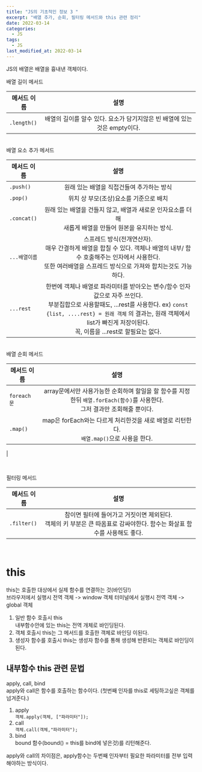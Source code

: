 ```yaml
---
title: "JS의 기초적인 정보 3 "
excerpt: "배열 추가, 순회, 필터링 메서드와 this 관련 정리"
date: 2022-03-14
categories:
  - JS
tags:
  - JS
last_modified_at: 2022-03-14
---
```


JS의 배열은 배열을 흉내낸 객체이다.

배열 길이 메서드

| 메서드 이름 |                                   설명                                   |
| ----------- | :----------------------------------------------------------------------: |
| `.length()` | 배열의 길이를 알수 있다. 요소가 담기지않은 빈 배열에 있는것은 empty이다. |

  <br>
배열 요소 추가 메서드

| 메서드 이름   |                                                                                                                               설명                                                                                                                                |
| ------------- | :---------------------------------------------------------------------------------------------------------------------------------------------------------------------------------------------------------------------------------------------------------------: |
| `.push()`     |                                                                                                             원래 있는 배열을 직접건들여 추가하는 방식                                                                                                             |
| `.pop()`      |                                                                                                              위치 상 부모(조상)요소를 기준으로 배치                                                                                                               |
| `.concat()`   |                                                                             원래 있는 배열을 건들지 않고, 배열과 새로운 인자요소를 더해<br>새롭게 배열을 만들어 원본을 유지하는 방식.                                                                             |
| `...배열이름` |                                    스프레드 방식(전개연산자).<br> 매우 간결하게 배열을 합칠 수 있다. 객체나 배열의 내부/ 함수 호출해주는 인자에서 사용한다. <br> 또한 여러배열을 스프레드 방식으로 가져와 합치는것도 가능하다.                                    |
| `...rest`     | 한번에 객체나 배열로 파라미터를 받아오는 변수/함수 인자값으로 자주 쓰인다. <br> 부분집합으로 사용할때도, ...rest를 사용한다. ex) `const {list, ....rest} = 원래 객체` 의 결과는, 원래 객체에서 list가 빠진게 저장이된다. <br> 꼭, 이름을 ...rest로 할필요는 없다. |

  <br>
배열 순회 메서드

| 메서드 이름 |                                                             설명                                                              |
| ----------- | :---------------------------------------------------------------------------------------------------------------------------: |
| `foreach문` | array문에서만 사용가능한 순회하며 할일을 할 함수를 지정한뒤 `배열.forEach(함수)`를 사용한다.<br> 그저 결과만 조회해줄 뿐이다. |
| `.map()`    |                  map은 forEach와는 다르게 처리한것을 새로 배열로 리턴한다.<br> `배열.map()`으로 사용을 한다.                  |

|

  <br>

필터링 메서드

| 메서드 이름 |                                                            설명                                                            |
| ----------- | :------------------------------------------------------------------------------------------------------------------------: |
| `.filter()` | 참이면 필터에 들어가고 거짓이면 제외된다.<br> 객체의 키 부분은 큰 따옴표로 감싸야한다. 함수는 화살표 함수를 사용해도 좋다.<br> |

  <br>

# this

this는 호출한 대상에서 실제 함수를 연결하는 것(바인딩!)  
브라우저에서 실행시 전역 객체 -> window 객체
터미널에서 실행시 전역 객체 -> global 객체

1. 일반 함수 호출시 this  
   내부함수안에 있는 this는 전역 개체로 바인딩된다.
2. 객체 호출시 this는 그 메서드를 호출한 객체로 바인딩 이된다.
3. 생성자 함수를 호출시 this는 생성자 함수를 통해 생성해 반환되는 객체로 바인딩이된다.

## 내부함수 this 관련 문법

apply, call, bind  
apply와 call은 함수를 호출하는 함수이다. (첫번째 인자를 this로 세팅하고싶은 객체를 넘겨준다.)

1. apply  
   `객체.apply(객체, ["파라미터"]);`
2. call  
   `객체.call(객체,"파라미터");`
3. bind  
   bound 함수(bound() = this를 bind에 넣은것)를 리턴해준다.

apply와 call의 차이점은, apply함수는 두번째 인자부터 필요한 파라미터를 전부 입력해야하는 방식이다.
